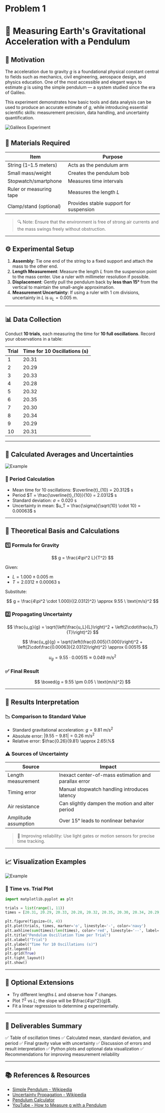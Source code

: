 # Problem 1

# 🧪 Measuring Earth's Gravitational Acceleration with a Pendulum

## 🎯 Motivation

The acceleration due to gravity $g$ is a foundational physical constant central to fields such as mechanics, civil engineering, aerospace design, and physics education. One of the most accessible and elegant ways to estimate $g$ is using the simple pendulum — a system studied since the era of Galileo.

This experiment demonstrates how basic tools and data analysis can be used to produce an accurate estimate of $g$, while introducing essential scientific skills: measurement precision, data handling, and uncertainty quantification.

![Galileos Experiment](https://galileoandeinstein.phys.virginia.edu/lectures/gal_accn96_files/image001.jpg)

## 🔧 Materials Required

| Item                    | Purpose                                |
| ----------------------- | -------------------------------------- |
| String (1–1.5 meters)   | Acts as the pendulum arm               |
| Small mass/weight       | Creates the pendulum bob               |
| Stopwatch/smartphone    | Measures time intervals                |
| Ruler or measuring tape | Measures the length $L$                |
| Clamp/stand (optional)  | Provides stable support for suspension |

> 🔍 Note: Ensure that the environment is free of strong air currents and the mass swings freely without obstruction.

---

## ⚙️ Experimental Setup

1. **Assembly**: Tie one end of the string to a fixed support and attach the mass to the other end.
2. **Length Measurement**: Measure the length $L$ from the suspension point to the mass center. Use a ruler with millimeter resolution if possible.
3. **Displacement**: Gently pull the pendulum back by **less than 15°** from the vertical to maintain the small-angle approximation.
4. **Measurement Uncertainty**: If using a ruler with 1 cm divisions, uncertainty in $L$ is $u_L = 0.005$ m.

---

## 📊 Data Collection

Conduct **10 trials**, each measuring the time for **10 full oscillations**. Record your observations in a table:

| Trial | Time for 10 Oscillations (s) |
| ----- | ---------------------------- |
| 1     | 20.31                        |
| 2     | 20.29                        |
| 3     | 20.33                        |
| 4     | 20.28                        |
| 5     | 20.32                        |
| 6     | 20.35                        |
| 7     | 20.30                        |
| 8     | 20.34                        |
| 9     | 20.29                        |
| 10    | 20.31                        |

---

## 🔎 Calculated Averages and Uncertainties

![Example](https://www.physicslab.org/img/19c0ac3f-607f-42fc-a370-cf033b9e9471.gif)

### 🧮 Period Calculation

- Mean time for 10 oscillations: $\overline{t}_{10} = 20.312$ s
- Period $T = \frac{\overline{t}_{10}}{10} = 2.0312$ s
- Standard deviation: $\sigma = 0.020$ s
- Uncertainty in mean: $u_T = \frac{\sigma}{\sqrt{10} \cdot 10} = 0.00063$ s

---

## 🧠 Theoretical Basis and Calculations

### 1️⃣ Formula for Gravity

$$
  g = \frac{4\pi^2 L}{T^2}
$$

Given:

- $L = 1.000 \pm 0.005$ m
- $T = 2.0312 \pm 0.00063$ s

Substitute:

$$
  g = \frac{4\pi^2 \cdot 1.000}{(2.0312)^2} \approx 9.55 \ \text{m/s}^2
$$

### 2️⃣ Propagating Uncertainty

$$
\frac{u_g}{g} = \sqrt{\left(\frac{u_L}{L}\right)^2 + \left(2\cdot\frac{u_T}{T}\right)^2}
$$

$$
\frac{u_g}{g} = \sqrt{\left(\frac{0.005}{1.000}\right)^2 + \left(2\cdot\frac{0.00063}{2.0312}\right)^2} \approx 0.00515
$$

$$
  u_g = 9.55 \cdot 0.00515 \approx 0.049 \ \text{m/s}^2
$$

### ✅ Final Result

$$
  \boxed{g = 9.55 \pm 0.05 \ \text{m/s}^2}
$$

---

## 📌 Results Interpretation

### 📉 Comparison to Standard Value

- Standard gravitational acceleration: $g = 9.81 \ \text{m/s}^2$
- Absolute error: $|9.55 - 9.81| = 0.26 \ \text{m/s}^2$
- Relative error: $\frac{0.26}{9.81} \approx 2.65\%$

### ⚠️ Sources of Uncertainty

| Source               | Impact                                               |
| -------------------- | ---------------------------------------------------- |
| Length measurement   | Inexact center-of-mass estimation and parallax error |
| Timing error         | Manual stopwatch handling introduces latency         |
| Air resistance       | Can slightly dampen the motion and alter period      |
| Amplitude assumption | Over 15° leads to nonlinear behavior                 |

> 🧠 Improving reliability: Use light gates or motion sensors for precise time tracking.

---

## 📈 Visualization Examples

![Example](https://media.geeksforgeeks.org/wp-content/uploads/20221202100610/GravitationalForce.png)

### 📍 Time vs. Trial Plot

```python
import matplotlib.pyplot as plt

trials = list(range(1, 11))
times = [20.31, 20.29, 20.33, 20.28, 20.32, 20.35, 20.30, 20.34, 20.29, 20.31]

plt.figure(figsize=(8, 4))
plt.plot(trials, times, marker='o', linestyle='-', color='navy')
plt.axhline(sum(times)/len(times), color='red', linestyle='--', label='Mean Time')
plt.title("Pendulum Oscillation Time per Trial")
plt.xlabel("Trial")
plt.ylabel("Time for 10 Oscillations (s)")
plt.legend()
plt.grid(True)
plt.tight_layout()
plt.show()
```

---

## 🧰 Optional Extensions

- Try different lengths $L$ and observe how $T$ changes.
- Plot $T^2$ vs $L$; the slope will be $\frac{4\pi^2}{g}$.
- Fit a linear regression to determine $g$ experimentally.

---

## 📁 Deliverables Summary

✅ Table of oscillation times
✅ Calculated mean, standard deviation, and period
✅ Final gravity value with uncertainty
✅ Discussion of errors and result interpretation
✅ Python plots and optional data visualization
✅ Recommendations for improving measurement reliability

---

## 📚 References & Resources

- [Simple Pendulum - Wikipedia](https://en.wikipedia.org/wiki/Pendulum_%28mathematics%29)
- [Uncertainty Propagation - Wikipedia](https://en.wikipedia.org/wiki/Propagation_of_uncertainty)
- [Pendulum Calculator](https://www.omnicalculator.com/physics/pendulum)
- [YouTube - How to Measure g with a Pendulum](https://www.youtube.com/watch?v=6AGD0_-B3MI)
